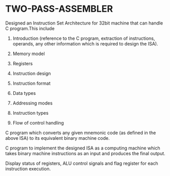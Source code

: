 # TWO-PASS-ASSEMBLER

Designed an Instruction Set Architecture for 32bit machine that can handle C program.This include 

1. Introduction (reference to the C program, extraction of instructions, operands, any other
  information which is required to design the ISA).
  
2. Memory model

3. Registers

4. Instruction design

5. Instruction format

6. Data types

7. Addressing modes

8. Instruction types

9. Flow of control handling

C program which converts any given mnemonic code (as defined in the above ISA) to its equivalent binary machine code.

C program to implement the designed ISA as a computing machine which takes binary machine instructions as an input and produces the final output.

 Display status of registers, ALU control signals and flag register for each instruction execution.
